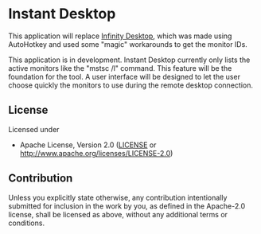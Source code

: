 # Instant Desktop
This application will replace [Infinity Desktop](https://github.com/DaraJKong/Infinity-Desktop), which was made using AutoHotkey and used some "magic" workarounds to get the monitor IDs.

This application is in development. Instant Desktop currently only lists the active monitors like the "mstsc /l" command. This feature will be the foundation for the tool. A user interface will be designed to let the user choose quickly the monitors to use during the remote desktop connection.

## License

Licensed under

 * Apache License, Version 2.0
   ([LICENSE](LICENSE) or http://www.apache.org/licenses/LICENSE-2.0)

## Contribution

Unless you explicitly state otherwise, any contribution intentionally submitted
for inclusion in the work by you, as defined in the Apache-2.0 license, shall be
licensed as above, without any additional terms or conditions.